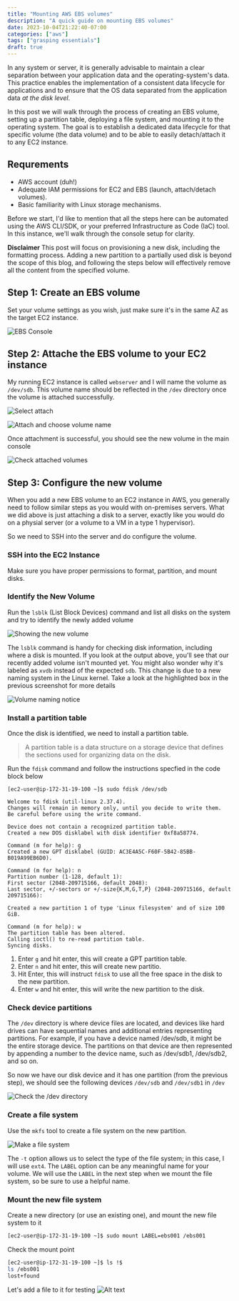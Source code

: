 ```yaml
---
title: "Mounting AWS EBS volumes"
description: "A quick guide on mounting EBS volumes"
date: 2023-10-04T21:22:40-07:00
categories: ["aws"]
tags: ["grasping essentials"]
draft: true
---
```


In any system or server, it is generally advisable to maintain a clear separation between your application data and the operating-system's data. This practice enables the implementation of a consistent data lifecycle for applications and to ensure that the OS data separated from the application data *at the disk level*.

In this post we will walk through the process of creating an EBS volume, setting up a partition table, deploying a file system, and mounting it to the operating system. The goal is to establish a dedicated data lifecycle for that specific volume (the data volume) and to be able to easily detach/attach it to any EC2 instance.

## Requrements

- AWS account (duh!)
- Adequate IAM permissions for EC2 and EBS (launch, attach/detach volumes).
- Basic familiarity with Linux storage mechanisms.

Before we start, I'd like to mention that all the steps here can be automated using the AWS CLI/SDK, or your preferred Infrastructure as Code (IaC) tool. In this instance, we'll walk through the console setup for clarity.

**Disclaimer**
This post will focus on provisioning a new disk, including the formatting process. Adding a new partition to a partially used disk is beyond the scope of this blog, and following the steps below will effectively remove all the content from the specified volume.

## Step 1: Create an EBS volume

Set your volume settings as you wish, just make sure it's in the same AZ as the target EC2 instance.

![EBS Console](ebs_console.png)

## Step 2: Attache the EBS volume to your EC2 instance

My running EC2 instance is called `webserver` and I will name the volume as `/dev/sdb`. This volume name should be reflected in the `/dev` directory once the volume is attached successfully. 

![Select attach](attach_volume.png)

![Attach and choose volume name](attach_volume_2.png)

Once attachment is successful, you should see the new volume in the main console

![Check attached volumes](attach_volume_3.png)

## Step 3: Configure the new volume

When you add a new EBS volume to an EC2 instance in AWS, you generally need to follow similar steps as you would with on-premises servers. What we did above is just attaching a disk to a server, exactly like you would do on a physial server (or a volume to a VM in a type 1 hypervisor).

So we need to SSH into the server and do configure the volume.

### SSH into the EC2 Instance

Make sure you have proper permissions to format, partition, and mount disks. 

### Identify the New Volume

Run the `lsblk` (List Block Devices) command and list all disks on the system and try to identify the newly added volume

![Showing the new volume](lsblk.png)

The `lsblk` command is handy for checking disk information, including where a disk is mounted. If you look at the output above, you'll see that our recently added volume isn't mounted yet. You might also wonder why it's labeled as `xvdb` instead of the expected `sdb`. This change is due to a new naming system in the Linux kernel. Take a look at the highlighted box in the previous screenshot for more details

![Volume naming notice](kernel_name.png)

### Install a partition table

Once the disk is identified, we need to install a partition table. 

> A partition table is a data structure on a storage device that defines the sections used for organizing data on the disk.

Run the `fdisk` command and follow the instructions specfied in the code block below

```
[ec2-user@ip-172-31-19-100 ~]$ sudo fdisk /dev/sdb 

Welcome to fdisk (util-linux 2.37.4).
Changes will remain in memory only, until you decide to write them.
Be careful before using the write command.

Device does not contain a recognized partition table.
Created a new DOS disklabel with disk identifier 0xf8a58774.

Command (m for help): g
Created a new GPT disklabel (GUID: AC3E4A5C-F60F-5B42-85BB-B019A99EB6D0).

Command (m for help): n
Partition number (1-128, default 1): 
First sector (2048-209715166, default 2048): 
Last sector, +/-sectors or +/-size{K,M,G,T,P} (2048-209715166, default 209715166): 

Created a new partition 1 of type 'Linux filesystem' and of size 100 GiB.

Command (m for help): w
The partition table has been altered.
Calling ioctl() to re-read partition table.
Syncing disks.
```

1. Enter `g` and hit enter, this will create a GPT partition table.
2. Enter `n` and hit enter, this will create new partitio.
3. Hit Enter, this will instruct `fdisk` to use all the free space in the disk to the new partition.
4. Enter `w` and hit enter, this will write the new partition to the disk.

### Check device partitions

The `/dev` directory is where device files are located, and devices like hard drives can have sequential names and additional entries representing partitions. For example, if you have a device named /dev/sdb, it might be the entire storage device. The partitions on that device are then represented by appending a number to the device name, such as /dev/sdb1, /dev/sdb2, and so on.

So now we have our disk device and it has one partition (from the previous step), we should see the following devices `/dev/sdb` and `/dev/sdb1` in `/dev`

![Check the /dev directory](dev_dir.png)

### Create a file system

Use the `mkfs` tool to create a file system on the new partition.

![Make a file system](make_filesystem.png)

The `-t` option allows us to select the type of the file system; in this case, I will use `ext4`. The `LABEL` option can be any meaningful name for your volume. We will use the `LABEL` in the next step when we mount the file system, so be sure to use a helpful name.

### Mount the new file system

Create a new directory (or use an existing one), and mount the new file system to it

```sh
[ec2-user@ip-172-31-19-100 ~]$ sudo mount LABEL=ebs001 /ebs001 
```

Check the mount point

```sh
[ec2-user@ip-172-31-19-100 ~]$ ls !$
ls /ebs001
lost+found
```

Let's add a file to it for testing
![Alt text](test_file.png)
